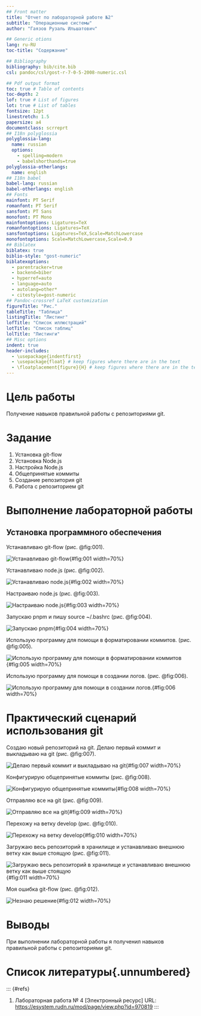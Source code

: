 ```yaml
---
## Front matter
title: "Отчет по лабораторной работе №2"
subtitle: "Операционные системы"
author: "Гаязов Рузаль Ильшатович"

## Generic otions
lang: ru-RU
toc-title: "Содержание"

## Bibliography
bibliography: bib/cite.bib
csl: pandoc/csl/gost-r-7-0-5-2008-numeric.csl

## Pdf output format
toc: true # Table of contents
toc-depth: 2
lof: true # List of figures
lot: true # List of tables
fontsize: 12pt
linestretch: 1.5
papersize: a4
documentclass: scrreprt
## I18n polyglossia
polyglossia-lang:
  name: russian
  options:
	- spelling=modern
	- babelshorthands=true
polyglossia-otherlangs:
  name: english
## I18n babel
babel-lang: russian
babel-otherlangs: english
## Fonts
mainfont: PT Serif
romanfont: PT Serif
sansfont: PT Sans
monofont: PT Mono
mainfontoptions: Ligatures=TeX
romanfontoptions: Ligatures=TeX
sansfontoptions: Ligatures=TeX,Scale=MatchLowercase
monofontoptions: Scale=MatchLowercase,Scale=0.9
## Biblatex
biblatex: true
biblio-style: "gost-numeric"
biblatexoptions:
  - parentracker=true
  - backend=biber
  - hyperref=auto
  - language=auto
  - autolang=other*
  - citestyle=gost-numeric
## Pandoc-crossref LaTeX customization
figureTitle: "Рис."
tableTitle: "Таблица"
listingTitle: "Листинг"
lofTitle: "Список иллюстраций"
lotTitle: "Список таблиц"
lolTitle: "Листинги"
## Misc options
indent: true
header-includes:
  - \usepackage{indentfirst}
  - \usepackage{float} # keep figures where there are in the text
  - \floatplacement{figure}{H} # keep figures where there are in the text
---
```


# Цель работы

Получение навыков правильной работы с репозиториями git.

# Задание


1. Установка git-flow
2. Установка Node.js
3. Настройка Node.js
4. Общепринятые коммиты
5. Создание репозитория git
6. Работа с репозиторием git



# Выполнение лабораторной работы

## Установка программного обеспечения

Устанавливаю git-flow (рис. @fig:001).

![Устанавливаю git-flow](image/1.png){#fig:001 width=70%}

Устанавливаю node.js (рис. @fig:002).

![Устанавливаю node.js](image/2.png){#fig:002 width=70%}

Настраиваю node.js (рис. @fig:003).

![Настраиваю node.js](image/4.png){#fig:003 width=70%}

Запускаю pnpm и пишу source ~/.bashrc (рис. @fig:004).

![Запускаю pnpm](image/5.png){#fig:004 width=70%}

Использую программу для помощи в форматировании коммитов. (рис. @fig:005).

![Использую программу для помощи в форматировании коммитов](image/6.png){#fig:005 width=70%}

Использую программу для помощи в создании логов. (рис. @fig:006).

![Использую программу для помощи в создании логов.](image/7.png){#fig:006 width=70%}

# Практический сценарий использования git

Создаю новый репозиторий на git.
Делаю первый коммит и выкладываю на git (рис. @fig:007).

![Делаю первый коммит и выкладываю на git ](image/11.png){#fig:007 width=70%}

Конфигурирую общепринятые коммиты (рис. @fig:008).

![Конфигурирую общепринятые коммиты](image/12.png){#fig:008 width=70%}

Отправляю все на git (рис. @fig:009).

![Отправляю все на git](image/14.png){#fig:009 width=70%}

Перехожу на ветку develop (рис. @fig:010).

![Перехожу на ветку develop](image/15.png){#fig:010 width=70%}

Загружаю весь репозиторий в хранилище и устанавливаю внешнюю ветку как выше стоящую (рис. @fig:011).

![Загружаю весь репозиторий в хранилище и устанавливаю внешнюю ветку как выше стоящую](image/17.png){#fig:011 width=70%}

Моя ошибка git-flow (рис. @fig:012).

![Незнаю решение](image/18.png){#fig:012 width=70%}


# Выводы

При выполнении лабораторной работы я полученил навыков правильной работы с репозиториями git.


# Список литературы{.unnumbered}

::: {#refs}
1. Лабораторная работа № 4 [Электронный ресурс] URL: https://esystem.rudn.ru/mod/page/view.php?id=970819
:::